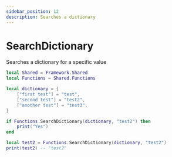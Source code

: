 ```yaml
---
sidebar_position: 12
description: Searches a dictionary
---
```


# SearchDictionary
Searches a dictionary for a specific value

```lua
local Shared = Framework.Shared
local Functions = Shared.Functions

local dictionary = {
    ["first test"] = "test",
    ["second test"] = "test2",
    ["another test"] = "test3",
}

if Functions.SearchDictionary(dictionary, "test2") then
    print("Yes")
end

local test2 = Functions.SearchDictionary(dictionary, "test2")
print(test2) -- "test2"
```